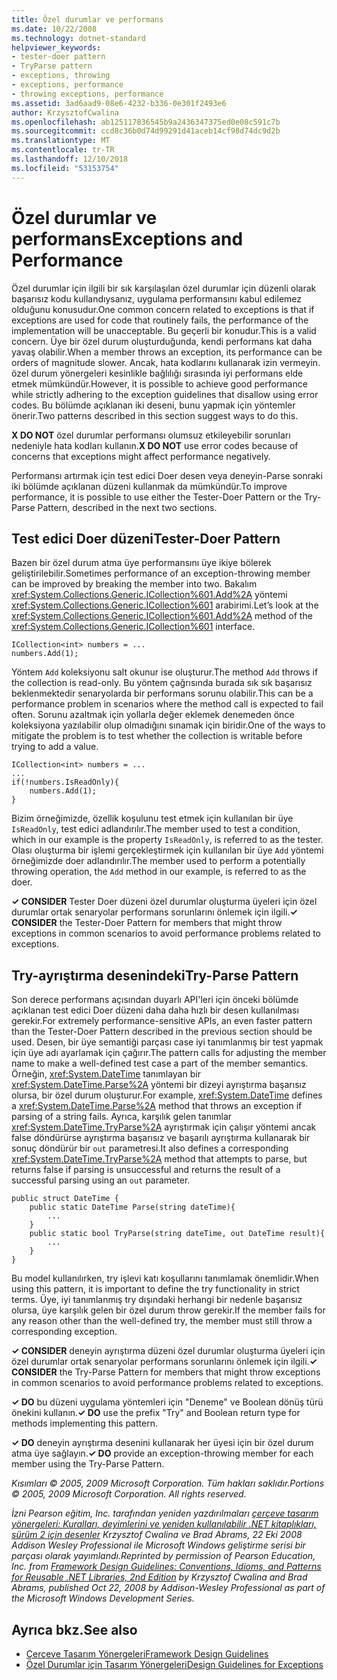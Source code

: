 ```yaml
---
title: Özel durumlar ve performans
ms.date: 10/22/2008
ms.technology: dotnet-standard
helpviewer_keywords:
- tester-doer pattern
- TryParse pattern
- exceptions, throwing
- exceptions, performance
- throwing exceptions, performance
ms.assetid: 3ad6aad9-08e6-4232-b336-0e301f2493e6
author: KrzysztofCwalina
ms.openlocfilehash: ab125117836545b9a2436347375ed0e08c591c7b
ms.sourcegitcommit: ccd8c36b0d74d99291d41aceb14cf98d74dc9d2b
ms.translationtype: MT
ms.contentlocale: tr-TR
ms.lasthandoff: 12/10/2018
ms.locfileid: "53153754"
---
```

# <a name="exceptions-and-performance"></a><span data-ttu-id="ad1ef-102">Özel durumlar ve performans</span><span class="sxs-lookup"><span data-stu-id="ad1ef-102">Exceptions and Performance</span></span>
<span data-ttu-id="ad1ef-103">Özel durumlar için ilgili bir sık karşılaşılan özel durumlar için düzenli olarak başarısız kodu kullandıysanız, uygulama performansını kabul edilemez olduğunu konusudur.</span><span class="sxs-lookup"><span data-stu-id="ad1ef-103">One common concern related to exceptions is that if exceptions are used for code that routinely fails, the performance of the implementation will be unacceptable.</span></span> <span data-ttu-id="ad1ef-104">Bu geçerli bir konudur.</span><span class="sxs-lookup"><span data-stu-id="ad1ef-104">This is a valid concern.</span></span> <span data-ttu-id="ad1ef-105">Üye bir özel durum oluşturduğunda, kendi performans kat daha yavaş olabilir.</span><span class="sxs-lookup"><span data-stu-id="ad1ef-105">When a member throws an exception, its performance can be orders of magnitude slower.</span></span> <span data-ttu-id="ad1ef-106">Ancak, hata kodlarını kullanarak izin vermeyin. özel durum yönergeleri kesinlikle bağlılığı sırasında iyi performans elde etmek mümkündür.</span><span class="sxs-lookup"><span data-stu-id="ad1ef-106">However, it is possible to achieve good performance while strictly adhering to the exception guidelines that disallow using error codes.</span></span> <span data-ttu-id="ad1ef-107">Bu bölümde açıklanan iki deseni, bunu yapmak için yöntemler önerir.</span><span class="sxs-lookup"><span data-stu-id="ad1ef-107">Two patterns described in this section suggest ways to do this.</span></span>  
  
 <span data-ttu-id="ad1ef-108">**X DO NOT** özel durumlar performansı olumsuz etkileyebilir sorunları nedeniyle hata kodları kullanın.</span><span class="sxs-lookup"><span data-stu-id="ad1ef-108">**X DO NOT** use error codes because of concerns that exceptions might affect performance negatively.</span></span>  
  
 <span data-ttu-id="ad1ef-109">Performansı artırmak için test edici Doer desen veya deneyin-Parse sonraki iki bölümde açıklanan düzeni kullanmak da mümkündür.</span><span class="sxs-lookup"><span data-stu-id="ad1ef-109">To improve performance, it is possible to use either the Tester-Doer Pattern or the Try-Parse Pattern, described in the next two sections.</span></span>  
  
## <a name="tester-doer-pattern"></a><span data-ttu-id="ad1ef-110">Test edici Doer düzeni</span><span class="sxs-lookup"><span data-stu-id="ad1ef-110">Tester-Doer Pattern</span></span>  
 <span data-ttu-id="ad1ef-111">Bazen bir özel durum atma üye performansını üye ikiye bölerek geliştirilebilir.</span><span class="sxs-lookup"><span data-stu-id="ad1ef-111">Sometimes performance of an exception-throwing member can be improved by breaking the member into two.</span></span> <span data-ttu-id="ad1ef-112">Bakalım <xref:System.Collections.Generic.ICollection%601.Add%2A> yöntemi <xref:System.Collections.Generic.ICollection%601> arabirimi.</span><span class="sxs-lookup"><span data-stu-id="ad1ef-112">Let’s look at the <xref:System.Collections.Generic.ICollection%601.Add%2A> method of the <xref:System.Collections.Generic.ICollection%601> interface.</span></span>  
  
```  
ICollection<int> numbers = ...   
numbers.Add(1);  
```  
  
 <span data-ttu-id="ad1ef-113">Yöntem `Add` koleksiyonu salt okunur ise oluşturur.</span><span class="sxs-lookup"><span data-stu-id="ad1ef-113">The method `Add` throws if the collection is read-only.</span></span> <span data-ttu-id="ad1ef-114">Bu yöntem çağrısında burada sık sık başarısız beklenmektedir senaryolarda bir performans sorunu olabilir.</span><span class="sxs-lookup"><span data-stu-id="ad1ef-114">This can be a performance problem in scenarios where the method call is expected to fail often.</span></span> <span data-ttu-id="ad1ef-115">Sorunu azaltmak için yollarla değer eklemek denemeden önce koleksiyona yazılabilir olup olmadığını sınamak için biridir.</span><span class="sxs-lookup"><span data-stu-id="ad1ef-115">One of the ways to mitigate the problem is to test whether the collection is writable before trying to add a value.</span></span>  
  
```  
ICollection<int> numbers = ...   
...  
if(!numbers.IsReadOnly){  
    numbers.Add(1);  
}  
```  
  
 <span data-ttu-id="ad1ef-116">Bizim örneğimizde, özellik koşulunu test etmek için kullanılan bir üye `IsReadOnly`, test edici adlandırılır.</span><span class="sxs-lookup"><span data-stu-id="ad1ef-116">The member used to test a condition, which in our example is the property `IsReadOnly`, is referred to as the tester.</span></span> <span data-ttu-id="ad1ef-117">Olası oluşturma bir işlemi gerçekleştirmek için kullanılan bir üye `Add` yöntemi örneğimizde doer adlandırılır.</span><span class="sxs-lookup"><span data-stu-id="ad1ef-117">The member used to perform a potentially throwing operation, the `Add` method in our example, is referred to as the doer.</span></span>  
  
 <span data-ttu-id="ad1ef-118">**✓ CONSIDER** Tester Doer düzeni özel durumlar oluşturma üyeleri için özel durumlar ortak senaryolar performans sorunlarını önlemek için ilgili.</span><span class="sxs-lookup"><span data-stu-id="ad1ef-118">**✓ CONSIDER** the Tester-Doer Pattern for members that might throw exceptions in common scenarios to avoid performance problems related to exceptions.</span></span>  
  
## <a name="try-parse-pattern"></a><span data-ttu-id="ad1ef-119">Try-ayrıştırma desenindeki</span><span class="sxs-lookup"><span data-stu-id="ad1ef-119">Try-Parse Pattern</span></span>  
 <span data-ttu-id="ad1ef-120">Son derece performans açısından duyarlı API'leri için önceki bölümde açıklanan test edici Doer düzeni daha daha hızlı bir desen kullanılması gerekir.</span><span class="sxs-lookup"><span data-stu-id="ad1ef-120">For extremely performance-sensitive APIs, an even faster pattern than the Tester-Doer Pattern described in the previous section should be used.</span></span> <span data-ttu-id="ad1ef-121">Desen, bir üye semantiği parçası case iyi tanımlanmış bir test yapmak için üye adı ayarlamak için çağırır.</span><span class="sxs-lookup"><span data-stu-id="ad1ef-121">The pattern calls for adjusting the member name to make a well-defined test case a part of the member semantics.</span></span> <span data-ttu-id="ad1ef-122">Örneğin, <xref:System.DateTime> tanımlayan bir <xref:System.DateTime.Parse%2A> yöntemi bir dizeyi ayrıştırma başarısız olursa, bir özel durum oluşturur.</span><span class="sxs-lookup"><span data-stu-id="ad1ef-122">For example, <xref:System.DateTime> defines a <xref:System.DateTime.Parse%2A> method that throws an exception if parsing of a string fails.</span></span> <span data-ttu-id="ad1ef-123">Ayrıca, karşılık gelen tanımlar <xref:System.DateTime.TryParse%2A> ayrıştırmak için çalışır yöntemi ancak false döndürürse ayrıştırma başarısız ve başarılı ayrıştırma kullanarak bir sonuç döndürür bir `out` parametresi.</span><span class="sxs-lookup"><span data-stu-id="ad1ef-123">It also defines a corresponding <xref:System.DateTime.TryParse%2A> method that attempts to parse, but returns false if parsing is unsuccessful and returns the result of a successful parsing using an `out` parameter.</span></span>  
  
```  
public struct DateTime {  
    public static DateTime Parse(string dateTime){   
        ...   
    }  
    public static bool TryParse(string dateTime, out DateTime result){  
        ...  
    }  
}  
```  
  
 <span data-ttu-id="ad1ef-124">Bu model kullanılırken, try işlevi katı koşullarını tanımlamak önemlidir.</span><span class="sxs-lookup"><span data-stu-id="ad1ef-124">When using this pattern, it is important to define the try functionality in strict terms.</span></span> <span data-ttu-id="ad1ef-125">Üye, iyi tanımlanmış try dışındaki herhangi bir nedenle başarısız olursa, üye karşılık gelen bir özel durum throw gerekir.</span><span class="sxs-lookup"><span data-stu-id="ad1ef-125">If the member fails for any reason other than the well-defined try, the member must still throw a corresponding exception.</span></span>  
  
 <span data-ttu-id="ad1ef-126">**✓ CONSIDER** deneyin ayrıştırma düzeni özel durumlar oluşturma üyeleri için özel durumlar ortak senaryolar performans sorunlarını önlemek için ilgili.</span><span class="sxs-lookup"><span data-stu-id="ad1ef-126">**✓ CONSIDER** the Try-Parse Pattern for members that might throw exceptions in common scenarios to avoid performance problems related to exceptions.</span></span>  
  
 <span data-ttu-id="ad1ef-127">**✓ DO** bu düzeni uygulama yöntemleri için "Deneme" ve Boolean dönüş türü önekini kullanın.</span><span class="sxs-lookup"><span data-stu-id="ad1ef-127">**✓ DO** use the prefix "Try" and Boolean return type for methods implementing this pattern.</span></span>  
  
 <span data-ttu-id="ad1ef-128">**✓ DO** deneyin ayrıştırma desenini kullanarak her üyesi için bir özel durum atma üye sağlayın.</span><span class="sxs-lookup"><span data-stu-id="ad1ef-128">**✓ DO** provide an exception-throwing member for each member using the Try-Parse Pattern.</span></span>  
  
 <span data-ttu-id="ad1ef-129">*Kısımları © 2005, 2009 Microsoft Corporation. Tüm hakları saklıdır.*</span><span class="sxs-lookup"><span data-stu-id="ad1ef-129">*Portions © 2005, 2009 Microsoft Corporation. All rights reserved.*</span></span>  
  
 <span data-ttu-id="ad1ef-130">*İzni Pearson eğitim, Inc. tarafından yeniden yazdırılmaları [çerçeve tasarım yönergeleri: Kuralları, deyimlerini ve yeniden kullanılabilir .NET kitaplıkları, sürüm 2 için desenler](https://www.informit.com/store/framework-design-guidelines-conventions-idioms-and-9780321545619) Krzysztof Cwalina ve Brad Abrams, 22 Eki 2008 Addison Wesley Professional ile Microsoft Windows geliştirme serisi bir parçası olarak yayımlandı.*</span><span class="sxs-lookup"><span data-stu-id="ad1ef-130">*Reprinted by permission of Pearson Education, Inc. from [Framework Design Guidelines: Conventions, Idioms, and Patterns for Reusable .NET Libraries, 2nd Edition](https://www.informit.com/store/framework-design-guidelines-conventions-idioms-and-9780321545619) by Krzysztof Cwalina and Brad Abrams, published Oct 22, 2008 by Addison-Wesley Professional as part of the Microsoft Windows Development Series.*</span></span>  
  
## <a name="see-also"></a><span data-ttu-id="ad1ef-131">Ayrıca bkz.</span><span class="sxs-lookup"><span data-stu-id="ad1ef-131">See also</span></span>

- [<span data-ttu-id="ad1ef-132">Çerçeve Tasarım Yönergeleri</span><span class="sxs-lookup"><span data-stu-id="ad1ef-132">Framework Design Guidelines</span></span>](../../../docs/standard/design-guidelines/index.md)  
- [<span data-ttu-id="ad1ef-133">Özel Durumlar için Tasarım Yönergeleri</span><span class="sxs-lookup"><span data-stu-id="ad1ef-133">Design Guidelines for Exceptions</span></span>](../../../docs/standard/design-guidelines/exceptions.md)
